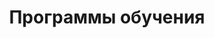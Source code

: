 ---
layout: programs
title: 'Программы обучения'
description: 'Обзор всех программ обучения в Мастерской инженеров-менеджеров: личное развитие, рабочее развитие и исследовательское развитие. Выберите свой путь системного образования.'

programs:
  -
    head: 'Внимание на себя'
    title: 'Программа «Личное&nbsp;развитие»'
    link: '/programs/intro'
    text:
      - 'Как устроен Я? Как развивать себя как систему?'
      - 'Как учиться быстрее, действовать яснее, формировать свой&nbsp;стиль&nbsp;жизни?'
    courses:
      -
        name: '{{ data.selfdev1.name }}'
        date: '{{ data.selfdev1.date }}'
      -
        name: '{{ data.selfdev2.name }}'
        date: '{{ data.selfdev2.date }}'
      -
        name: '{{ data.selfdev3.name }}'
        date: '{{ data.selfdev3.date }}'
      -
        name: '{{ data.selfdev4.name }}'
        date: '{{ data.selfdev4.date }}'

  -
    head: 'Внимание на окружение'
    title: 'Программа «Рабочее&nbsp;развитие»'
    link: '/programs/orgdev'
    text:
      - 'Как влиять на других и договаривать всех между собой, проводить изменения в&nbsp;компаниях?'
      - 'Как работать с различными агентами, включая ИИ, для создания разных видов систем?'
    courses:
      -
        name: '{{ data.workdev1.name }}'
        date: '{{ data.workdev1.date }}'
      -
        name: '{{ data.workdev2.name }}'
        date: '{{ data.workdev2.date }}'
      -
        name: '{{ data.workdev3.name }}'
        date: '{{ data.workdev3.date }}'

  -
    head: 'Внимание на мышление'
    title: 'Программа «Исследовательское развитие»'
    link: '/programs/research'
    text:
      - 'Как устроен мир?'
      - 'Как разрабатывать мета-мета-модели, создавать методы и проектировать новые объяснения об&nbsp;устройстве мира?'
    courses:
      -
        name: '{{ data.research1.name }}'
        date: 'самостоятельно'

---